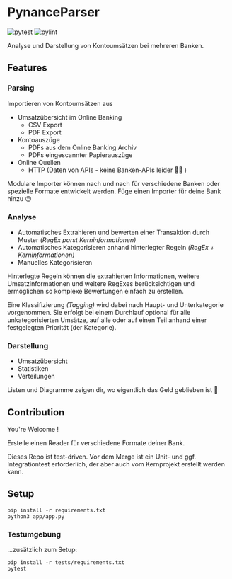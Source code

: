 # PynanceParser

![pytest](https://img.shields.io/badge/pytest-passed%20(26/26)-darkgreen)
![pylint](https://img.shields.io/badge/pylint-9.93-darkgreen)

Analyse und Darstellung von Kontoumsätzen bei mehreren Banken.

## Features

### Parsing

Importieren von Kontoumsätzen aus

- Umsatzübersicht im Online Banking
    - CSV Export
    - PDF Export
- Kontoauszüge
    - PDFs aus dem Online Banking Archiv
    - PDFs eingescannter Papierauszüge
- Online Quellen
    - HTTP (Daten von APIs - keine Banken-APIs leider :man_shrugging: )

Modulare Importer können nach und nach für verschiedene Banken oder spezielle Formate entwickelt werden. Füge einen Importer für deine Bank hinzu :wink:

### Analyse

- Automatisches Extrahieren und bewerten einer Transaktion durch Muster *(RegEx parst Kerninformationen)*
- Automatisches Kategorisieren anhand hinterlegter Regeln *(RegEx + Kerninformationen)*
- Manuelles Kategorisieren

Hinterlegte Regeln können die extrahierten Informationen, weitere Umsatzinformationen und weitere RegExes berücksichtigen und ermöglichen so komplexe Bewertungen einfach zu erstellen.

Eine Klassifizierung *(Tagging)* wird dabei nach Haupt- und Unterkategorie vorgenommen. Sie erfolgt bei einem Durchlauf optional für alle unkategorisierten Umsätze, auf alle oder auf einen Teil anhand einer festgelegten Priorität (der Kategorie).

### Darstellung

- Umsatzübersicht
- Statistiken
- Verteilungen

Listen und Diagramme zeigen dir, wo eigentlich das Geld geblieben ist :thinking:

## Contribution

You're Welcome !

Erstelle einen Reader für verschiedene Formate deiner Bank.

Dieses Repo ist test-driven. Vor dem Merge ist ein Unit- und ggf. Integrationtest erforderlich, der aber auch vom Kernprojekt erstellt werden kann.

## Setup

```
pip install -r requirements.txt
python3 app/app.py
```

### Testumgebung

...zusätzlich zum Setup:

```
pip install -r tests/requirements.txt
pytest
```